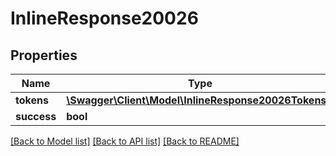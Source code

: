 # InlineResponse20026

## Properties
Name | Type | Description | Notes
------------ | ------------- | ------------- | -------------
**tokens** | [**\Swagger\Client\Model\InlineResponse20026Tokens[]**](InlineResponse20026Tokens.md) |  | [optional] 
**success** | **bool** |  | [optional] 

[[Back to Model list]](../../README.md#documentation-for-models) [[Back to API list]](../../README.md#documentation-for-api-endpoints) [[Back to README]](../../README.md)

